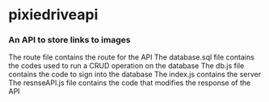 # pixiedriveapi


### An API to store links to images

The route file contains the route for the API
The database.sql file contains the codes used to run a CRUD operation on the database
The db.js file contains the code to sign into the database
The index.js contains the server
The resnseAPI.js file contains the code that modifies the response of the API
